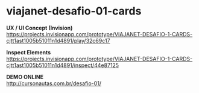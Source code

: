 # viajanet-desafio-01-cards

<b>UX / UI Concept (Invision)</b><br>
https://projects.invisionapp.com/prototype/VIAJANET-DESAFIO-1-CARDS-cjtt1ast1005b51011n1d4891/play/32c69c17

<b>Inspect Elements</b><br>
https://projects.invisionapp.com/prototype/VIAJANET-DESAFIO-1-CARDS-cjtt1ast1005b51011n1d4891/inspect/44e87125

<b>DEMO ONLINE</b><br>
http://cursonautas.com.br/desafio-01/


